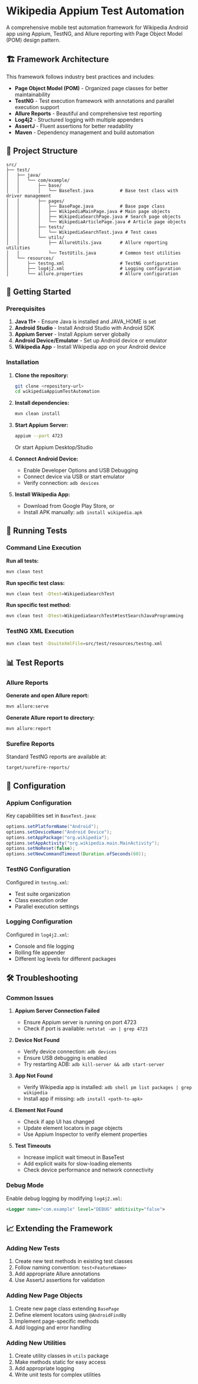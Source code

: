 # Wikipedia Appium Test Automation

A comprehensive mobile test automation framework for Wikipedia Android app using Appium, TestNG, and Allure reporting with Page Object Model (POM) design pattern.

## 🏗️ Framework Architecture

This framework follows industry best practices and includes:

- **Page Object Model (POM)** - Organized page classes for better maintainability
- **TestNG** - Test execution framework with annotations and parallel execution support
- **Allure Reports** - Beautiful and comprehensive test reporting
- **Log4j2** - Structured logging with multiple appenders
- **AssertJ** - Fluent assertions for better readability
- **Maven** - Dependency management and build automation

## 📁 Project Structure

```
src/
├── test/
│   ├── java/
│   │   └── com/example/
│   │       ├── base/
│   │       │   └── BaseTest.java          # Base test class with driver management
│   │       ├── pages/
│   │       │   ├── BasePage.java          # Base page class
│   │       │   ├── WikipediaMainPage.java # Main page objects
│   │       │   ├── WikipediaSearchPage.java # Search page objects
│   │       │   └── WikipediaArticlePage.java # Article page objects
│   │       ├── tests/
│   │       │   └── WikipediaSearchTest.java # Test cases
│   │       └── utils/
│   │           ├── AllureUtils.java       # Allure reporting utilities
│   │           └── TestUtils.java         # Common test utilities
│   └── resources/
│       ├── testng.xml                     # TestNG configuration
│       ├── log4j2.xml                     # Logging configuration
│       └── allure.properties              # Allure configuration
```

## 🚀 Getting Started

### Prerequisites

1. **Java 11+** - Ensure Java is installed and JAVA_HOME is set
2. **Android Studio** - Install Android Studio with Android SDK
3. **Appium Server** - Install Appium server globally
4. **Android Device/Emulator** - Set up Android device or emulator
5. **Wikipedia App** - Install Wikipedia app on your Android device

### Installation

1. **Clone the repository:**
   ```bash
   git clone <repository-url>
   cd wikipediaAppiumTestAutomation
   ```

2. **Install dependencies:**
   ```bash
   mvn clean install
   ```

3. **Start Appium Server:**
   ```bash
   appium --port 4723
   ```
   Or start Appium Desktop/Studio

4. **Connect Android Device:**
   - Enable Developer Options and USB Debugging
   - Connect device via USB or start emulator
   - Verify connection: `adb devices`

5. **Install Wikipedia App:**
   - Download from Google Play Store, or
   - Install APK manually: `adb install wikipedia.apk`

## 🧪 Running Tests

### Command Line Execution

**Run all tests:**
```bash
mvn clean test
```

**Run specific test class:**
```bash
mvn clean test -Dtest=WikipediaSearchTest
```

**Run specific test method:**
```bash
mvn clean test -Dtest=WikipediaSearchTest#testSearchJavaProgramming
```


### TestNG XML Execution

```bash
mvn clean test -DsuiteXmlFile=src/test/resources/testng.xml
```

## 📊 Test Reports

### Allure Reports

**Generate and open Allure report:**
```bash
mvn allure:serve
```

**Generate Allure report to directory:**
```bash
mvn allure:report
```


### Surefire Reports

Standard TestNG reports are available at:
```
target/surefire-reports/
```


## 🔧 Configuration

### Appium Configuration

Key capabilities set in `BaseTest.java`:
```java
options.setPlatformName("Android");
options.setDeviceName("Android Device");
options.setAppPackage("org.wikipedia");
options.setAppActivity("org.wikipedia.main.MainActivity");
options.setNoReset(false);
options.setNewCommandTimeout(Duration.ofSeconds(60));
```

### TestNG Configuration

Configured in `testng.xml`:
- Test suite organization
- Class execution order
- Parallel execution settings

### Logging Configuration

Configured in `log4j2.xml`:
- Console and file logging
- Rolling file appender
- Different log levels for different packages

## 🛠️ Troubleshooting

### Common Issues

1. **Appium Server Connection Failed**
   - Ensure Appium server is running on port 4723
   - Check if port is available: `netstat -an | grep 4723`

2. **Device Not Found**
   - Verify device connection: `adb devices`
   - Ensure USB debugging is enabled
   - Try restarting ADB: `adb kill-server && adb start-server`

3. **App Not Found**
   - Verify Wikipedia app is installed: `adb shell pm list packages | grep wikipedia`
   - Install app if missing: `adb install <path-to-apk>`

4. **Element Not Found**
   - Check if app UI has changed
   - Update element locators in page objects
   - Use Appium Inspector to verify element properties

5. **Test Timeouts**
   - Increase implicit wait timeout in BaseTest
   - Add explicit waits for slow-loading elements
   - Check device performance and network connectivity

### Debug Mode

Enable debug logging by modifying `log4j2.xml`:
```xml
<Logger name="com.example" level="DEBUG" additivity="false">
```


## 📈 Extending the Framework

### Adding New Tests
1. Create new test methods in existing test classes
2. Follow naming convention: `test<FeatureName>`
3. Add appropriate Allure annotations
4. Use AssertJ assertions for validation

### Adding New Page Objects
1. Create new page class extending `BasePage`
2. Define element locators using `@AndroidFindBy`
3. Implement page-specific methods
4. Add logging and error handling

### Adding New Utilities
1. Create utility classes in `utils` package
2. Make methods static for easy access
3. Add appropriate logging
4. Write unit tests for complex utilities

